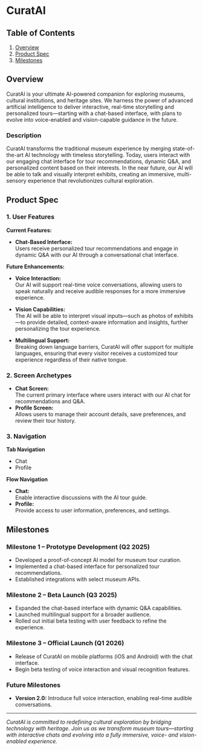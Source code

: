 # CuratAI

## Table of Contents

1. [Overview](#overview)
2. [Product Spec](#product-spec)
3. [Milestones](#milestones)

## Overview

CuratAI is your ultimate AI-powered companion for exploring museums, cultural institutions, and heritage sites. We harness the power of advanced artificial intelligence to deliver interactive, real-time storytelling and personalized tours—starting with a chat-based interface, with plans to evolve into voice-enabled and vision-capable guidance in the future.

### Description

CuratAI transforms the traditional museum experience by merging state-of-the-art AI technology with timeless storytelling. Today, users interact with our engaging chat interface for tour recommendations, dynamic Q&A, and personalized content based on their interests. In the near future, our AI will be able to talk and visually interpret exhibits, creating an immersive, multi-sensory experience that revolutionizes cultural exploration.

## Product Spec

### 1. User Features

**Current Features:**

- **Chat-Based Interface:**  
  Users receive personalized tour recommendations and engage in dynamic Q&A with our AI through a conversational chat interface.

**Future Enhancements:**

- **Voice Interaction:**  
  Our AI will support real-time voice conversations, allowing users to speak naturally and receive audible responses for a more immersive experience.
  
- **Vision Capabilities:**  
  The AI will be able to interpret visual inputs—such as photos of exhibits—to provide detailed, context-aware information and insights, further personalizing the tour experience.

- **Multilingual Support:**  
  Breaking down language barriers, CuratAI will offer support for multiple languages, ensuring that every visitor receives a customized tour experience regardless of their native tongue.

### 2. Screen Archetypes

- **Chat Screen:**  
  The current primary interface where users interact with our AI chat for recommendations and Q&A.
- **Profile Screen:**  
  Allows users to manage their account details, save preferences, and review their tour history.

### 3. Navigation

**Tab Navigation**

- Chat
- Profile

**Flow Navigation**

- **Chat:**  
  Enable interactive discussions with the AI tour guide.
- **Profile:**  
  Provide access to user information, preferences, and settings.

## Milestones

### Milestone 1 – Prototype Development (Q2 2025)

- Developed a proof-of-concept AI model for museum tour curation.
- Implemented a chat-based interface for personalized tour recommendations.
- Established integrations with select museum APIs.

### Milestone 2 – Beta Launch (Q3 2025)

- Expanded the chat-based interface with dynamic Q&A capabilities.
- Launched multilingual support for a broader audience.
- Rolled out initial beta testing with user feedback to refine the experience.

### Milestone 3 – Official Launch (Q1 2026)

- Release of CuratAI on mobile platforms (iOS and Android) with the chat interface.
- Begin beta testing of voice interaction and visual recognition features.

### Future Milestones

- **Version 2.0:** Introduce full voice interaction, enabling real-time audible conversations.

---

*CuratAI is committed to redefining cultural exploration by bridging technology with heritage. Join us as we transform museum tours—starting with interactive chats and evolving into a fully immersive, voice- and vision-enabled experience.*  
